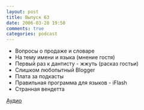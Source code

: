 ```yaml
---
layout: post
title: Выпуск 63
date: 2006-03-28 19:50
comments: true
categories: podcast
---
```


- Вопросы о продаже и словаре
- На тему имени и языка (мнение гостя)
- Первый раз к дантисту - жжуть (расказ гостьи)
- Слишком любопытный Blogger
- Плата за подкасты
- Правильная программа для языков - iFlash
- Странная вендетта

[Аудио](https://podcast.umputun.com/media/ump_podcast63.mp3)
<audio src="https://podcast.umputun.com/media/ump_podcast63.mp3" preload="none">